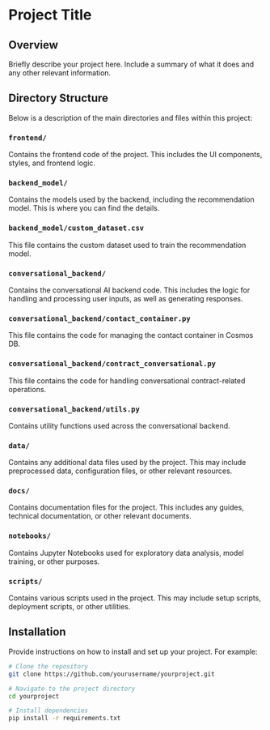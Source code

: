 # Project Title

## Overview
Briefly describe your project here. Include a summary of what it does and any other relevant information.

## Directory Structure

Below is a description of the main directories and files within this project:

### `frontend/`
Contains the frontend code of the project. This includes the UI components, styles, and frontend logic.

### `backend_model/`
Contains the models used by the backend, including the recommendation model. This is where you can find the details.

### `backend_model/custom_dataset.csv`
This file contains the custom dataset used to train the recommendation model.

### `conversational_backend/`
Contains the conversational AI backend code. This includes the logic for handling and processing user inputs, as well as generating responses.

### `conversational_backend/contact_container.py`
This file contains the code for managing the contact container in Cosmos DB.

### `conversational_backend/contract_conversational.py`
This file contains the code for handling conversational contract-related operations.

### `conversational_backend/utils.py`
Contains utility functions used across the conversational backend.

### `data/`
Contains any additional data files used by the project. This may include preprocessed data, configuration files, or other relevant resources.

### `docs/`
Contains documentation files for the project. This includes any guides, technical documentation, or other relevant documents.

### `notebooks/`
Contains Jupyter Notebooks used for exploratory data analysis, model training, or other purposes.

### `scripts/`
Contains various scripts used in the project. This may include setup scripts, deployment scripts, or other utilities.

## Installation

Provide instructions on how to install and set up your project. For example:

```bash
# Clone the repository
git clone https://github.com/yourusername/yourproject.git

# Navigate to the project directory
cd yourproject

# Install dependencies
pip install -r requirements.txt
